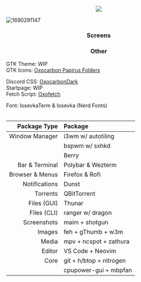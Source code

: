 <p align = "center"><img src=https://github.com/MujtabaAsim/dots/assets/62666332/cc547c62-a653-44ef-8ae6-fa95d5d3766d></p>

![1690291147]()


### <p align = "center"> Screens </p>

### <p align = "center"> Other </p>
GTK Theme: WIP <br>
GTK Icons:</b> [Oxocarbon Papirus Folders](https://github.com/BattleCh1cken/oxocarbon-papirus-folders) <br>

Discord CSS: [OxocarbonDark](https://github.com/MujtabaAsim/Discord_Themes/blob/main/OxocarbonDark.css) <br>
Startpage: WIP <br>
Fetch Script: [Oxofetch](https://github.com/MujtabaAsim/FetchScripts/tree/main/oxofetch) <br>

Font: IosevkaTerm & Iosevka (Nerd Fonts)<br><br>


|Package Type       | Package                 |
|------------------:|:------------------------|
| Window Manager    | i3wm w/ autotiling      |
|                   | bspwm w/ sxhkd          |
|                   | Berry                   |
| Bar & Terminal    | Polybar & Wezterm       |
| Browser & Menus   | Firefox & Rofi          |
| Notifications     | Dunst                   |
| Torrents          | QBitTorrent             |
| Files (GUI)       | Thunar                  |
| Files (CLI)       | ranger w/ dragon        |
| Screenshots       | maim + shotgun          |
| Images            | feh + gThumb + w3m      |
| Media             | mpv + ncspot + zathura  |
| Editor            | VS Code + Neovim        |
| Core              | git + h/btop + nitrogen |
|                   | cpupower-gui + mbpfan   |

